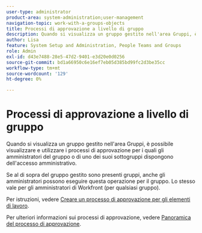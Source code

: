 ```yaml
---
user-type: administrator
product-area: system-administration;user-management
navigation-topic: work-with-a-groups-objects
title: Processi di approvazione a livello di gruppo
description: Quando si visualizza un gruppo gestito nell'area Gruppi, è possibile visualizzare e utilizzare i processi di approvazione per i quali gli amministratori del gruppo o di uno dei suoi sottogruppi dispongono dell'accesso amministrativo.
author: Lisa
feature: System Setup and Administration, People Teams and Groups
role: Admin
exl-id: d43e7488-28e5-47d2-9401-e3d20e0d0256
source-git-commit: bd1a66950c6e16ef7eb05d385bd99fc2d3be35cc
workflow-type: tm+mt
source-wordcount: '129'
ht-degree: 0%

---
```


# Processi di approvazione a livello di gruppo

Quando si visualizza un gruppo gestito nell&#39;area Gruppi, è possibile visualizzare e utilizzare i processi di approvazione per i quali gli amministratori del gruppo o di uno dei suoi sottogruppi dispongono dell&#39;accesso amministrativo.

Se al di sopra del gruppo gestito sono presenti gruppi, anche gli amministratori possono eseguire questa operazione per il gruppo. Lo stesso vale per gli amministratori di Workfront (per qualsiasi gruppo).

Per istruzioni, vedere [Creare un processo di approvazione per gli elementi di lavoro](../../../administration-and-setup/customize-workfront/configure-approval-milestone-processes/create-approval-processes.md).

Per ulteriori informazioni sui processi di approvazione, vedere [Panoramica del processo di approvazione](../../../review-and-approve-work/manage-approvals/approval-process-in-workfront.md).
